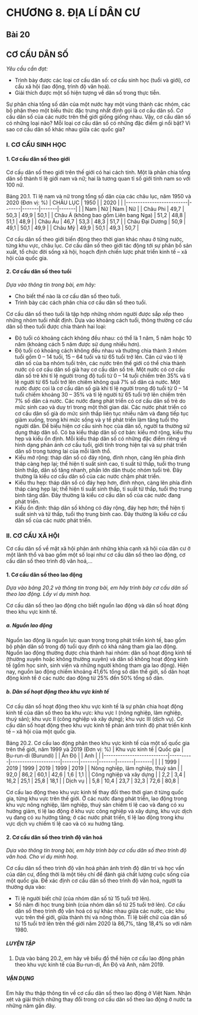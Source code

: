 # CHƯƠNG 8. ĐỊA LÍ DÂN CƯ

## Bài 20
## CƠ CẤU DÂN SỐ

*Yêu cầu cần đạt:*
- Trình bày được các loại cơ cấu dân số: cơ cấu sinh học (tuổi và giới), cơ cấu xã hội (lao động, trình độ văn hoá).
- Giải thích được một số hiện tượng về dân số trong thực tiễn.

Sự phân chia tổng số dân của một nước hay một vùng thành các nhóm, các bộ phận theo một biểu thức đặc trưng nhất định gọi là cơ cấu dân số. Cơ cấu dân số của các nước trên thế giới giống giống nhau. Vậy, cơ cấu dân số có những loại nào? Mỗi loại cơ cấu dân số có những đặc điểm gì nổi bật? Vì sao cơ cấu dân số khác nhau giữa các quốc gia?

### I. CƠ CẤU SINH HỌC
#### 1. Cơ cấu dân số theo giới

Cơ cấu dân số theo giới trên thế giới có hai cách tính. Một là phân chia tổng dân số thành tỉ lệ giới nam và nữ; hai là tương quan tỉ số giới tính nam so với 100 nữ.

Bảng 20.1. Tỉ lệ nam và nữ trong tổng số dân của các châu lục, năm 1950 và 2020 (Đơn vị: %)
| CHÂU LỤC                 | 1950  |       | 2020  |       |
|--------------------------|-------|-------|-------|-------|
|                          | Nam   | Nữ    | Nam   | Nữ    |
| Châu Phi                 | 49,7  | 50,3  | 49,9  | 50,1  |
| Châu Á (không bao gồm Liên bang Nga) | 51,2  | 48,8  | 51,1  | 48,9  |
| Châu Âu                  | 46,7  | 53,3  | 48,3  | 51,7  |
| Châu Đại Dương           | 50,9  | 49,1  | 50,1  | 49,9  |
| Châu Mỹ                  | 49,9  | 50,1  | 49,3  | 50,7  |

Cơ cấu dân số theo giới biến động theo thời gian khác nhau ở từng nước, từng khu vực, châu lục. Cơ cấu dân số theo giới tác động tới sự phân bố sản xuất, tổ chức đời sống xã hội, hoạch định chiến lược phát triển kinh tế – xã hội của quốc gia.

#### 2. Cơ cấu dân số theo tuổi

*Dựa vào thông tin trong bài, em hãy:*
- Cho biết thế nào là cơ cấu dân số theo tuổi.
- Trình bày các cách phân chia cơ cấu dân số theo tuổi.

Cơ cấu dân số theo tuổi là tập hợp những nhóm người được sắp xếp theo những nhóm tuổi nhất định. Dựa vào khoảng cách tuổi, thông thường cơ cấu dân số theo tuổi được chia thành hai loại:
- Độ tuổi có khoảng cách không đều nhau: có thể là 1 năm, 5 năm hoặc 10 năm (khoảng cách 5 năm được sử dụng nhiều hơn).
- Độ tuổi có khoảng cách không đều nhau và thường chia thành 3 nhóm tuổi gồm 0 – 14 tuổi, 15 – 64 tuổi và từ 65 tuổi trở lên.
Căn cứ vào tỉ lệ dân số của ba nhóm tuổi trên, các nước trên thế giới có thể chia thành nước có cơ cấu dân số già hay cơ cấu dân số trẻ. Một nước có cơ cấu dân số trẻ khi tỉ lệ người trong độ tuổi từ 0 – 14 tuổi chiếm trên 35% và tỉ lệ người từ 65 tuổi trở lên chiếm không quá 7% số dân cả nước. Một nước được coi là cơ cấu dân số già khi tỉ lệ người trong độ tuổi từ 0 – 14 tuổi chiếm khoảng 30 – 35% và tỉ lệ người từ 65 tuổi trở lên chiếm trên 7% số dân cả nước. Các nước đang phát triển có cơ cấu dân số trẻ do mức sinh cao và duy trì trong một thời gian dài. Các nước phát triển có cơ cấu dân số già do mức sinh thấp liên tục nhiều năm và đang tiếp tục giảm xuống, trong khi mức sống và y tế phát triển làm tăng tuổi thọ người dân. Để biểu hiện cơ cấu sinh học của dân số, người ta thường sử dụng tháp dân số. Có ba kiểu tháp dân số cơ bản: kiểu mở rộng, kiểu thu hẹp và kiểu ổn định. Mỗi kiểu tháp dân số có những đặc điểm riêng về hình dạng phản ánh cơ cấu tuổi, giới tính trong hiện tại và sự phát triển dân số trong tương lai của mỗi lãnh thổ.
- Kiểu mở rộng: tháp dân số có đáy rộng, đỉnh nhọn, càng lên phía đỉnh tháp càng hẹp lại; thể hiện tỉ suất sinh cao, tỉ suất tử thấp, tuổi thọ trung bình thấp, dân số tăng nhanh, phần lớn dân thuộc nhóm tuổi trẻ. Đây thường là kiểu cơ cấu dân số của các nước chậm phát triển.
- Kiểu thu hẹp: tháp dân số có đáy hẹp hơn, đỉnh nhọn, càng lên phía đỉnh tháp càng hẹp lại; thể hiện tỉ suất sinh thấp, tỉ suất tử thấp, tuổi thọ trung bình tăng dần. Đây thường là kiểu cơ cấu dân số của các nước đang phát triển.
- Kiểu ổn định: tháp dân số không có đáy rộng, đáy hẹp hơn; thể hiện tỉ suất sinh và tử thấp, tuổi thọ trung bình cao. Đây thường là kiểu cơ cấu dân số của các nước phát triển.

### II. CƠ CẤU XÃ HỘI
Cơ cấu dân số về mặt xã hội phản ánh những khía cạnh xã hội của dân cư ở một lãnh thổ và bao gồm một số loại như cơ cấu dân số theo lao động, cơ cấu dân số theo trình độ văn hoá,...
#### 1. Cơ cấu dân số theo lao động

*Dựa vào bảng 20.2 và thông tin trong bài, em hãy trình bày cơ cấu dân số theo lao động. Lấy ví dụ minh hoạ.*

Cơ cấu dân số theo lao động cho biết nguồn lao động và dân số hoạt động theo khu vực kinh tế.
##### a. Nguồn lao động

Nguồn lao động là nguồn lực quan trọng trong phát triển kinh tế, bao gồm bộ phận dân số trong độ tuổi quy định có khả năng tham gia lao động. Nguồn lao động thường được chia thành hai nhóm: dân số hoạt động kinh tế (thường xuyên hoặc không thường xuyên) và dân số không hoạt động kinh tế (gồm học sinh, sinh viên và những người không tham gia lao động). Hiện nay, nguồn lao động chiếm khoảng 41,6% tổng số dân thế giới, số dân hoạt động kinh tế ở các nước dao động từ 25% đến 50% tổng số dân.

##### b. Dân số hoạt động theo khu vực kinh tế

Cơ cấu dân số hoạt động theo khu vực kinh tế là sự phân chia hoạt động kinh tế của dân số theo ba khu vực: khu vực I (nông nghiệp, lâm nghiệp, thuỷ sản); khu vực II (công nghiệp và xây dựng); khu vực III (dịch vụ). Cơ cấu dân số hoạt động theo khu vực kinh tế phản ánh trình độ phát triển kinh tế – xã hội của một quốc gia.

Bảng 20.2. Cơ cấu lao động phân theo khu vực kinh tế của một số quốc gia trên thế giới, năm 1999 và 2019 (Đơn vị: %)
| Khu vực kinh tế           | Quốc gia | Bu-run-di (Burundi) |       | Ấn Độ |       | Anh   |       |
|---------------------------|----------|---------------------|-------|-------|-------|-------|-------|
|                           |          | 1999                | 2019  | 1999  | 2019  | 1999  | 2019  |
| Nông nghiệp, lâm nghiệp, thuỷ sản |          | 92,0                | 86,2  | 60,1  | 42,6  | 1,6   | 1,1   |
| Công nghiệp và xây dựng  |          | 2,2                 | 3,4   | 16,2  | 25,1  | 25,8  | 18,1  |
| Dịch vụ                   |          | 5,8                 | 10,4  | 23,7  | 32,3  | 72,6  | 80,8  |

Cơ cấu lao động theo khu vực kinh tế thay đổi theo thời gian ở từng quốc gia, từng khu vực trên thế giới. Ở các nước đang phát triển, lao động trong khu vực nông nghiệp, lâm nghiệp, thuỷ sản chiếm tỉ lệ cao và đang có xu hướng giảm, tỉ lệ lao động ở khu vực công nghiệp và xây dựng, khu vực dịch vụ đang có xu hướng tăng; ở các nước phát triển, tỉ lệ lao động trong khu vực dịch vụ chiếm tỉ lệ cao và có xu hướng tăng.

#### 2. Cơ cấu dân số theo trình độ văn hoá

*Dựa vào thông tin trong bài, em hãy trình bày cơ cấu dân số theo trình độ văn hoá. Cho ví dụ minh hoạ.*

Cơ cấu dân số theo trình độ văn hoá phản ánh trình độ dân trí và học vấn của dân cư, đồng thời là một tiêu chí để đánh giá chất lượng cuộc sống của một quốc gia. Để xác định cơ cấu dân số theo trình độ văn hoá, người ta thường dựa vào:
- Tỉ lệ người biết chữ (của nhóm dân số từ 15 tuổi trở lên).
- Số năm đi học trung bình (của nhóm dân số từ 25 tuổi trở lên).
Cơ cấu dân số theo trình độ văn hoá có sự khác nhau giữa các nước, các khu vực trên thế giới, giữa thành thị và nông thôn. Tỉ lệ biết chữ của dân số từ 15 tuổi trở lên trên thế giới năm 2020 là 86,7%, tăng 18,4% so với năm 1980.

##### LUYỆN TẬP
1. Dựa vào bảng 20.2, em hãy vẽ biểu đồ thể hiện cơ cấu lao động phân theo khu vực kinh tế của Bu-run-di, Ấn Độ và Anh, năm 2019.

##### VẬN DỤNG
Em hãy thu thập thông tin về cơ cấu dân số theo lao động ở Việt Nam. Nhận xét và giải thích những thay đổi trong cơ cấu dân số theo lao động ở nước ta những năm gần đây.
